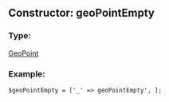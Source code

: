 ## Constructor: geoPointEmpty  

### Type: 

[GeoPoint](../types/GeoPoint.md)
### Example:

```
$geoPointEmpty = ['_' => geoPointEmpty', ];
```